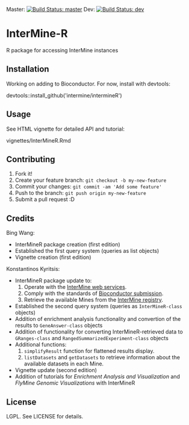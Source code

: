 
Master: [![Build Status: master][travis-badge-master]][ci] Dev: [![Build Status: dev][travis-badge-dev]][ci]

# InterMine-R

R package for accessing InterMine instances

## Installation

Working on adding to Bioconductor. For now, install with devtools: 

devtools::install_github('intermine/intermineR')

## Usage

See HTML vignette for detailed API and tutorial:

 vignettes/InterMineR.Rmd

## Contributing

1. Fork it!
2. Create your feature branch: `git checkout -b my-new-feature`
3. Commit your changes: `git commit -am 'Add some feature'`
4. Push to the branch: `git push origin my-new-feature`
5. Submit a pull request :D

## Credits

Bing Wang:
 
* InterMineR package creation (first edition)
* Established the first query system (queries as list objects)
* Vignette creation (first edition)

Konstantinos Kyritsis:

* InterMineR package update to:
  1. Operate with the [InterMine web services](http://intermine.readthedocs.io/en/latest/web-services/).
  2. Comply with the standards of [Bioconductor submission](https://www.bioconductor.org/developers/package-submission/).
  3. Retrieve the available Mines from the [InterMine registry](http://registry.intermine.org/).
* Established the second query system (queries as `InterMineR-class` objects)
* Addition of enrichment analysis functionality and convertion of the results to `GeneAnswer-class` objects
* Addition of functionality for converting InterMineR-retrieved data to `GRanges-class` and `RangedSummarizedExperiment-class` objects
* Additional functions:
  1. `simplifyResult` function for flattened results display.
  2. `listDatasets` and `getDatasets` to retrieve information about the available datasets in each Mine.
* Vignette update (second edition)
* Addition of tutorials for *Enrichment Analysis and Visualization* and *FlyMine Genomic Visualizations* with InterMineR

## License

LGPL. See LICENSE for details.

[travis-badge-master]: https://travis-ci.org/intermine/InterMineR.svg?branch=master
[ci]: https://travis-ci.org/intermine/InterMineR
[travis-badge-dev]: https://travis-ci.org/intermine/InterMineR.svg?branch=dev
